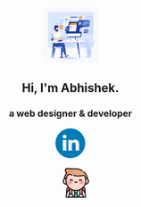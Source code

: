 
<div align="center">
  <img src="https://github.com/tripathi-abhishek/Projects/blob/master/developer.svg" style="width:100px; height:100px">
  <p><h2>Hi, I'm Abhishek.</h2></p>
  <p><h3>a web designer & developer</h3></p>
  <a class="social" href="https://www.linkedin.com/in/abhishek--tripathi/">
      <img src="https://github.com/tripathi-abhishek/Projects/blob/master/linkedin.svg" alt="linkedin">  
   </a>
   <p></p>
   <a class="social" href="https://tripathi-abhishek.github.io/">
     <img src="https://github.com/tripathi-abhishek/Projects/blob/master/icon%20(1).svg" alt="website" style="margin-left:20px">
   </a>
   </div> 
